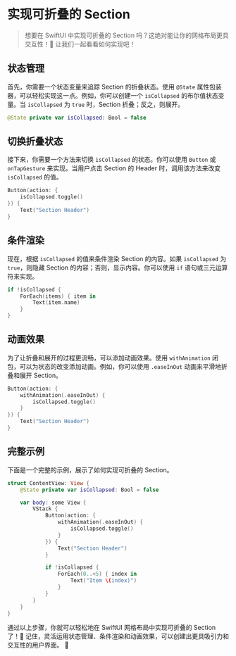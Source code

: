 ﻿# 实现可折叠的 Section

> 想要在 SwiftUI 中实现可折叠的 Section 吗？这绝对能让你的网格布局更具交互性！🎉 让我们一起看看如何实现吧！

## 状态管理

首先，你需要一个状态变量来追踪 Section 的折叠状态。使用 `@State` 属性包装器，可以轻松实现这一点。例如，你可以创建一个 `isCollapsed` 的布尔值状态变量。当 `isCollapsed` 为 `true` 时，Section 折叠；反之，则展开。

```swift
@State private var isCollapsed: Bool = false
```

## 切换折叠状态

接下来，你需要一个方法来切换 `isCollapsed` 的状态。你可以使用 `Button` 或 `onTapGesture` 来实现。当用户点击 Section 的 Header 时，调用该方法来改变 `isCollapsed` 的值。

```swift
Button(action: {
    isCollapsed.toggle()
}) {
    Text("Section Header")
}
```

## 条件渲染

现在，根据 `isCollapsed` 的值来条件渲染 Section 的内容。如果 `isCollapsed` 为 `true`，则隐藏 Section 的内容；否则，显示内容。你可以使用 `if` 语句或三元运算符来实现。

```swift
if !isCollapsed {
    ForEach(items) { item in
        Text(item.name)
    }
}
```

## 动画效果

为了让折叠和展开的过程更流畅，可以添加动画效果。使用 `withAnimation` 闭包，可以为状态的改变添加动画。例如，你可以使用 `.easeInOut` 动画来平滑地折叠和展开 Section。

```swift
Button(action: {
    withAnimation(.easeInOut) {
        isCollapsed.toggle()
    }
}) {
    Text("Section Header")
}
```

## 完整示例

下面是一个完整的示例，展示了如何实现可折叠的 Section。

```swift
struct ContentView: View {
    @State private var isCollapsed: Bool = false

    var body: some View {
        VStack {
            Button(action: {
                withAnimation(.easeInOut) {
                    isCollapsed.toggle()
                }
            }) {
                Text("Section Header")
            }

            if !isCollapsed {
                ForEach(0..<5) { index in
                    Text("Item \(index)")
                }
            }
        }
    }
}
```

通过以上步骤，你就可以轻松地在 SwiftUI 网格布局中实现可折叠的 Section 了！🎉 记住，灵活运用状态管理、条件渲染和动画效果，可以创建出更具吸引力和交互性的用户界面。 🚀


